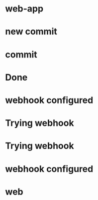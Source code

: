 # web-app
# new commit
# commit
# Done
# webhook configured 
# Trying webhook
# Trying webhook
# webhook configured 
# web

